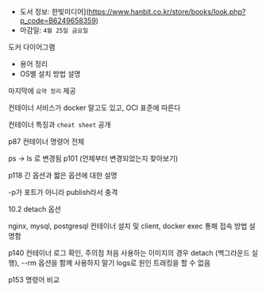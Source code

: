 - 도서 정보: 한빛미디어](https://www.hanbit.co.kr/store/books/look.php?p_code=B6249658359)
- 마감일: `4월 25일 금요일`


도커 다이어그램 
- 용어 정리
- OS별 설치 방법 설명

마지막에 `요약 정리` 제공

컨테이너 서비스가 docker 말고도 있고, OCI 표준에 따른다 

컨테이너 특징과 `cheat sheet` 공개 

p87 컨테이너 명령어 전체 

ps -> ls 로 변경됨 p101 (언제부터 변경되었는지 찾아보기)

p118 긴 옵션과 짧은 옵션에 대한 설명 

-p가 포트가 아니라 publish라서 충격 

10.2 detach 옵션 

nginx, mysql, postgresql 컨테이너 설치 및 client, docker exec  통해 접속 방법 설명함 

p140 컨테이너 로그 확인, 주의점
처음 사용하는 이미지의 경우 detach (백그라운드 실행), --rm 옵션을 함께 사용하지 말기 
logs로 원인 트래킹을 할 수 없음 

p153 명령어 비교